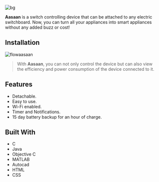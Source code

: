 ![bg](https://user-images.githubusercontent.com/20211622/37682170-c4ea7a20-2cae-11e8-946d-04afd832b329.png)

**Aasaan** is a switch controlling device that can be attached to any electric switchboard. Now, you can turn all your appliances into smart appliances without any added buzz or cost!

## Installation

![flowaasaan](https://user-images.githubusercontent.com/20211622/37682790-82b96c72-2cb0-11e8-93cc-bacb84af688c.png)

> With **Aasaan**, you can not only control the device but can also
> view the efficiency and power consumption of the device connected to it.

## Features

* Detachable. 
* Easy to use.
* Wi-Fi enabled.
* Timer and Notifications.
* 15 day battery backup for an hour of charge.

## Built With

* C
* Java
* Objective C
* MATLAB
* Autocad
* HTML
* CSS
